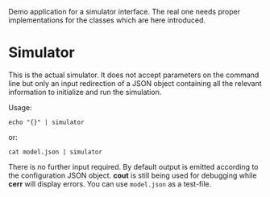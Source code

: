 Demo application for a simulator interface. The real one needs proper implementations for the classes which are here introduced.

Simulator
=========

This is the actual simulator. It does not accept parameters on the command line but only an input redirection of a JSON object containing all the relevant information to initialize and run the simulation.

Usage:
```
echo "{}" | simulator
```
or:
```
cat model.json | simulator
```

There is no further input required. By default output is emitted according to the configuration JSON object. **cout** is still being used for debugging while **cerr** will display errors.
You can use `model.json` as a test-file.